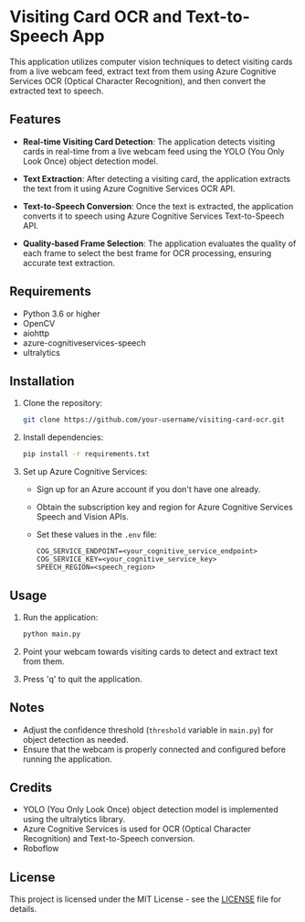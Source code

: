 # Visiting Card OCR and Text-to-Speech App

This application utilizes computer vision techniques to detect visiting cards from a live webcam feed, extract text from them using Azure Cognitive Services OCR (Optical Character Recognition), and then convert the extracted text to speech. 

## Features

- **Real-time Visiting Card Detection**: The application detects visiting cards in real-time from a live webcam feed using the YOLO (You Only Look Once) object detection model.
  
- **Text Extraction**: After detecting a visiting card, the application extracts the text from it using Azure Cognitive Services OCR API.

- **Text-to-Speech Conversion**: Once the text is extracted, the application converts it to speech using Azure Cognitive Services Text-to-Speech API.

- **Quality-based Frame Selection**: The application evaluates the quality of each frame to select the best frame for OCR processing, ensuring accurate text extraction.

## Requirements

- Python 3.6 or higher
- OpenCV
- aiohttp
- azure-cognitiveservices-speech
- ultralytics

## Installation

1. Clone the repository:

    ```bash
    git clone https://github.com/your-username/visiting-card-ocr.git
    ```

2. Install dependencies:

    ```bash
    pip install -r requirements.txt
    ```

3. Set up Azure Cognitive Services:

    - Sign up for an Azure account if you don't have one already.
    - Obtain the subscription key and region for Azure Cognitive Services Speech and Vision APIs.
    - Set these values in the `.env` file:

        ```
        COG_SERVICE_ENDPOINT=<your_cognitive_service_endpoint>
        COG_SERVICE_KEY=<your_cognitive_service_key>
        SPEECH_REGION=<speech_region>
        ```

## Usage

1. Run the application:

    ```bash
    python main.py
    ```

2. Point your webcam towards visiting cards to detect and extract text from them.
3. Press 'q' to quit the application.

## Notes

- Adjust the confidence threshold (`threshold` variable in `main.py`) for object detection as needed.
- Ensure that the webcam is properly connected and configured before running the application.

## Credits

- YOLO (You Only Look Once) object detection model is implemented using the ultralytics library.
- Azure Cognitive Services is used for OCR (Optical Character Recognition) and Text-to-Speech conversion.
- Roboflow 
## License

This project is licensed under the MIT License - see the [LICENSE](LICENSE) file for details.
